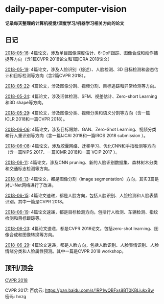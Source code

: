 # daily-paper-computer-vision
**记录每天整理的计算机视觉/深度学习/机器学习相关方向的论文**

## 日记

[2018-05-16](2018/05/16.md): 4篇论文，涉及单目图像深度估计、6-DoF跟踪、图像合成和动作捕捉等方向（含1篇CVPR 2018论文和1篇ICRA 2018论文）

[2018-05-19](2018/05/19.md): 4篇论文，涉及人脸识别（综述）、人脸检测、3D 目标检测和姿态估计和目标检测等方向（含2篇CVPR 2018）。

[2018-05-22](2018/05/22.md): 4篇论文，涉及图像分割、视频分割、目标追踪和异常检测等方向。

[2018-05-24](2018/05/24.md): 4篇论文，涉及活体检测、SFM、视差估计、Zero-short Learning和3D shape等方向。

[2018-05-29](2018/05/29.md): 4篇论文，涉及图像分类、视频分类和语义分割等方向（含一篇ICLR 2018和一篇CVPR 2018）。

[2018-06-06](2018/06/06.md): 4篇论文，涉及目标跟踪、GAN、Zero-Shot Learning、视频分类和行人重识别等方向（含一篇IJCAI 2018和一篇IROS 2018 submission ）。

[2018-06-08](2018/06/08.md): 4篇论文，涉及胶囊网络、迁移学习、优化CNN和手指检测等方向（含一篇NIPS 2017、一篇ICMR 2018和一篇 VCIP 2017 ）。

[2018-06-11](2018/06/11.md): 4篇论文，涉及CNN pruning、新的人脸识别数据集、森林树木分类和交通标志检测等方向。

[2018-06-13](2018/06/13.md): 4篇论文，都是图像分割（image segmentation）方向，其实3篇是对U-Net网络进行了改进。

[2018-06-15](2018/06/15.md): 4篇论文速递，都是人脸方向，包括人脸识别、人脸检测和人脸表情识别。其中一篇是CVPR 2018。

[2018-06-19](2018/06/19.md): 4篇论文速递，都是目标检测方向，包括行人检测、车辆检测、指纹检测和目标跟踪等。

[2018-06-23](2018/06/23.md): 4篇论文速递，都是CVPR 2018论文，包括zero-shot learning、图像合成和图像转换等方向。

[2018-06-29](2018/06/29.md): 4篇论文速递，都是人脸方向，包括人脸识别、人脸表情识别、人脸情绪分类和人脸属性预测。其中一篇是CVPR 2018 workshop。

## 顶刊/顶会

[CVPR 2018](2018/cvpr2018-paper-list.csv)

CVPR 2017: 百度云: https://pan.baidu.com/s/1RP1wQBFxs8BT0KBLiukxBw 密码: hnzg